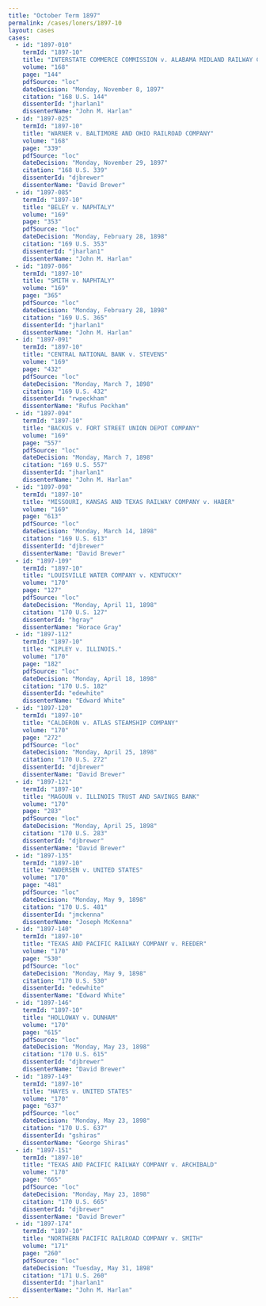 ```yaml
---
title: "October Term 1897"
permalink: /cases/loners/1897-10
layout: cases
cases:
  - id: "1897-010"
    termId: "1897-10"
    title: "INTERSTATE COMMERCE COMMISSION v. ALABAMA MIDLAND RAILWAY COMPANY"
    volume: "168"
    page: "144"
    pdfSource: "loc"
    dateDecision: "Monday, November 8, 1897"
    citation: "168 U.S. 144"
    dissenterId: "jharlan1"
    dissenterName: "John M. Harlan"
  - id: "1897-025"
    termId: "1897-10"
    title: "WARNER v. BALTIMORE AND OHIO RAILROAD COMPANY"
    volume: "168"
    page: "339"
    pdfSource: "loc"
    dateDecision: "Monday, November 29, 1897"
    citation: "168 U.S. 339"
    dissenterId: "djbrewer"
    dissenterName: "David Brewer"
  - id: "1897-085"
    termId: "1897-10"
    title: "BELEY v. NAPHTALY"
    volume: "169"
    page: "353"
    pdfSource: "loc"
    dateDecision: "Monday, February 28, 1898"
    citation: "169 U.S. 353"
    dissenterId: "jharlan1"
    dissenterName: "John M. Harlan"
  - id: "1897-086"
    termId: "1897-10"
    title: "SMITH v. NAPHTALY"
    volume: "169"
    page: "365"
    pdfSource: "loc"
    dateDecision: "Monday, February 28, 1898"
    citation: "169 U.S. 365"
    dissenterId: "jharlan1"
    dissenterName: "John M. Harlan"
  - id: "1897-091"
    termId: "1897-10"
    title: "CENTRAL NATIONAL BANK v. STEVENS"
    volume: "169"
    page: "432"
    pdfSource: "loc"
    dateDecision: "Monday, March 7, 1898"
    citation: "169 U.S. 432"
    dissenterId: "rwpeckham"
    dissenterName: "Rufus Peckham"
  - id: "1897-094"
    termId: "1897-10"
    title: "BACKUS v. FORT STREET UNION DEPOT COMPANY"
    volume: "169"
    page: "557"
    pdfSource: "loc"
    dateDecision: "Monday, March 7, 1898"
    citation: "169 U.S. 557"
    dissenterId: "jharlan1"
    dissenterName: "John M. Harlan"
  - id: "1897-098"
    termId: "1897-10"
    title: "MISSOURI, KANSAS AND TEXAS RAILWAY COMPANY v. HABER"
    volume: "169"
    page: "613"
    pdfSource: "loc"
    dateDecision: "Monday, March 14, 1898"
    citation: "169 U.S. 613"
    dissenterId: "djbrewer"
    dissenterName: "David Brewer"
  - id: "1897-109"
    termId: "1897-10"
    title: "LOUISVILLE WATER COMPANY v. KENTUCKY"
    volume: "170"
    page: "127"
    pdfSource: "loc"
    dateDecision: "Monday, April 11, 1898"
    citation: "170 U.S. 127"
    dissenterId: "hgray"
    dissenterName: "Horace Gray"
  - id: "1897-112"
    termId: "1897-10"
    title: "KIPLEY v. ILLINOIS."
    volume: "170"
    page: "182"
    pdfSource: "loc"
    dateDecision: "Monday, April 18, 1898"
    citation: "170 U.S. 182"
    dissenterId: "edewhite"
    dissenterName: "Edward White"
  - id: "1897-120"
    termId: "1897-10"
    title: "CALDERON v. ATLAS STEAMSHIP COMPANY"
    volume: "170"
    page: "272"
    pdfSource: "loc"
    dateDecision: "Monday, April 25, 1898"
    citation: "170 U.S. 272"
    dissenterId: "djbrewer"
    dissenterName: "David Brewer"
  - id: "1897-121"
    termId: "1897-10"
    title: "MAGOUN v. ILLINOIS TRUST AND SAVINGS BANK"
    volume: "170"
    page: "283"
    pdfSource: "loc"
    dateDecision: "Monday, April 25, 1898"
    citation: "170 U.S. 283"
    dissenterId: "djbrewer"
    dissenterName: "David Brewer"
  - id: "1897-135"
    termId: "1897-10"
    title: "ANDERSEN v. UNITED STATES"
    volume: "170"
    page: "481"
    pdfSource: "loc"
    dateDecision: "Monday, May 9, 1898"
    citation: "170 U.S. 481"
    dissenterId: "jmckenna"
    dissenterName: "Joseph McKenna"
  - id: "1897-140"
    termId: "1897-10"
    title: "TEXAS AND PACIFIC RAILWAY COMPANY v. REEDER"
    volume: "170"
    page: "530"
    pdfSource: "loc"
    dateDecision: "Monday, May 9, 1898"
    citation: "170 U.S. 530"
    dissenterId: "edewhite"
    dissenterName: "Edward White"
  - id: "1897-146"
    termId: "1897-10"
    title: "HOLLOWAY v. DUNHAM"
    volume: "170"
    page: "615"
    pdfSource: "loc"
    dateDecision: "Monday, May 23, 1898"
    citation: "170 U.S. 615"
    dissenterId: "djbrewer"
    dissenterName: "David Brewer"
  - id: "1897-149"
    termId: "1897-10"
    title: "HAYES v. UNITED STATES"
    volume: "170"
    page: "637"
    pdfSource: "loc"
    dateDecision: "Monday, May 23, 1898"
    citation: "170 U.S. 637"
    dissenterId: "gshiras"
    dissenterName: "George Shiras"
  - id: "1897-151"
    termId: "1897-10"
    title: "TEXAS AND PACIFIC RAILWAY COMPANY v. ARCHIBALD"
    volume: "170"
    page: "665"
    pdfSource: "loc"
    dateDecision: "Monday, May 23, 1898"
    citation: "170 U.S. 665"
    dissenterId: "djbrewer"
    dissenterName: "David Brewer"
  - id: "1897-174"
    termId: "1897-10"
    title: "NORTHERN PACIFIC RAILROAD COMPANY v. SMITH"
    volume: "171"
    page: "260"
    pdfSource: "loc"
    dateDecision: "Tuesday, May 31, 1898"
    citation: "171 U.S. 260"
    dissenterId: "jharlan1"
    dissenterName: "John M. Harlan"
---
```


